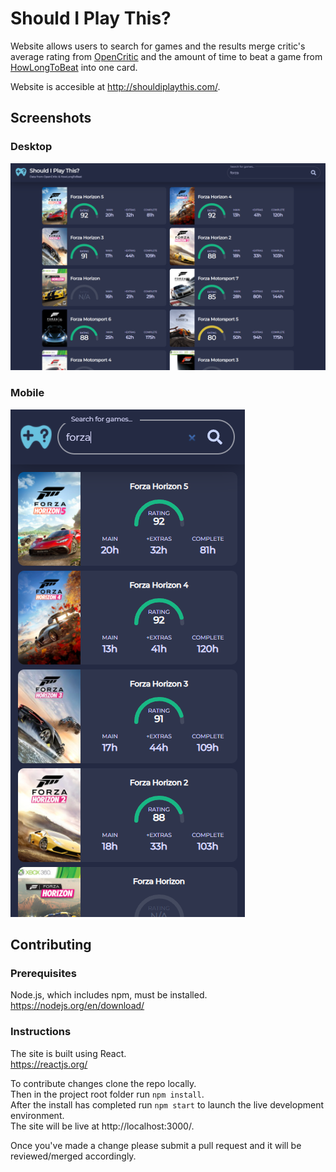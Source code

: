 # Should I Play This?

Website allows users to search for games and the results merge critic's average rating from [OpenCritic](https://opencritic.com/) and the amount of time to beat a game from [HowLongToBeat](https://howlongtobeat.com/) into one card.

Website is accesible at http://shouldiplaythis.com/.

## Screenshots

### Desktop
![Desktop Screenshot](/images/desktop.png)

### Mobile
![Mobile Screenshot](/images/mobile.png)

## Contributing

### Prerequisites

Node.js, which includes npm, must be installed.  
https://nodejs.org/en/download/

### Instructions

The site is built using React.  
https://reactjs.org/

To contribute changes clone the repo locally.  
Then in the project root folder run `npm install`.  
After the install has completed run `npm start` to launch the live development environment.  
The site will be live at http://localhost:3000/.

Once you've made a change please submit a pull request and it will be reviewed/merged accordingly.